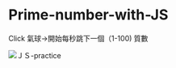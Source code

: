 # Prime-number-with-JS
Click 氣球->開始每秒跳下一個（1-100) 質數

![ＪＳ-practice](https://user-images.githubusercontent.com/66729413/86251360-5b7bd080-bbe4-11ea-982e-bc32b137f5a1.png)
